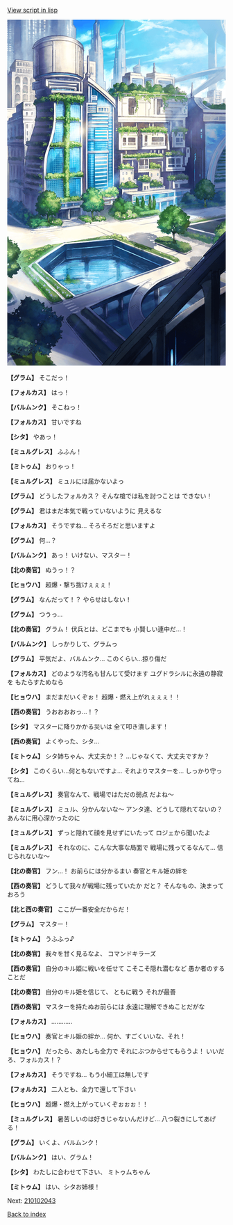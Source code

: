 [View script in lisp](../scripts/210102033.txt)

![in_city.png](../images/backgrounds/in_city.png)

**【グラム】**
そこだっ！

**【フォルカス】**
はっ！

**【バルムンク】**
そこねっ！

**【フォルカス】**
甘いですね

**【シタ】**
やあっ！

**【ミュルグレス】**
ふふん！

**【ミトゥム】**
おりゃっ！

**【ミュルグレス】**
ミュルには届かないよっ

**【グラム】**
どうしたフォルカス？
そんな槍では私を討つことは
できない！

**【グラム】**
君はまだ本気で戦っていないように
見えるな

**【フォルカス】**
そうですね…
そろそろだと思いますよ

**【グラム】**
何…？

**【バルムンク】**
あっ！
いけない、マスター！

**【北の奏官】**
ぬうっ！？

**【ヒョウハ】**
超爆・撃ち抜けぇぇぇ！

**【グラム】**
なんだって！？
やらせはしない！

**【グラム】**
つうっ…

**【北の奏官】**
グラム！
伏兵とは、どこまでも
小賢しい連中だ…！

**【バルムンク】**
しっかりして、グラムっ

**【グラム】**
平気だよ、バルムンク…
このくらい…掠り傷だ

**【フォルカス】**
どのような汚名も甘んじて受けます
ユグドラシルに永遠の静寂を
もたらすためなら

**【ヒョウハ】**
まだまだいくぞぉ！
超爆・燃え上がれぇぇぇ！！

**【西の奏官】**
うおおおおっ…！？

**【シタ】**
マスターに降りかかる災いは
全て叩き潰します！

**【西の奏官】**
よくやった、シタ…

**【ミトゥム】**
シタ姉ちゃん、大丈夫か！？
…じゃなくて、大丈夫ですか？

**【シタ】**
このくらい…何ともないですよ…
それよりマスターを…
しっかり守ってね…

**【ミュルグレス】**
奏官なんて、戦場ではただの弱点
だよね～

**【ミュルグレス】**
ミュル、分かんないな～
アンタ達、どうして隠れてないの？
あんなに用心深かったのに

**【ミュルグレス】**
ずっと隠れて顔を見せずにいたって
ロジェから聞いたよ

**【ミュルグレス】**
それなのに、こんな大事な局面で
戦場に残ってるなんて…
信じられないな～

**【北の奏官】**
フン…！
お前らには分かるまい
奏官とキル姫の絆を

**【西の奏官】**
どうして我々が戦場に残っていたか
だと？
そんなもの、決まっておろう

**【北と西の奏官】**
ここが一番安全だからだ！

**【グラム】**
マスター！

**【ミトゥム】**
うふふっ♪

**【北の奏官】**
我々を甘く見るなよ、
コマンドキラーズ

**【西の奏官】**
自分のキル姫に戦いを任せて
こそこそ隠れ潜むなど
愚か者のすることだ

**【北の奏官】**
自分のキル姫を信じて、
ともに戦う
それが最善

**【西の奏官】**
マスターを持たぬお前らには
永遠に理解できぬことだがな

**【フォルカス】**
…………

**【ヒョウハ】**
奏官とキル姫の絆か…
何か、すごくいいな、それ！

**【ヒョウハ】**
だったら、あたしも全力で
それにぶつからせてもらうよ！
いいだろ、フォルカス！？

**【フォルカス】**
そうですね…
もう小細工は無しです

**【フォルカス】**
二人とも、全力で還して下さい

**【ヒョウハ】**
超爆・燃え上がっていくぞぉぉぉ！！

**【ミュルグレス】**
暑苦しいのは好きじゃないんだけど…
八つ裂きにしてあげる！

**【グラム】**
いくよ、バルムンク！

**【バルムンク】**
はい、グラム！

**【シタ】**
わたしに合わせて下さい、
ミトゥムちゃん

**【ミトゥム】**
はい、シタお姉様！

Next: [210102043](210102043.md)

[Back to index](index.md)
